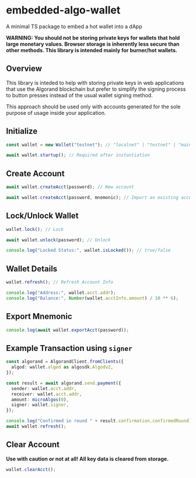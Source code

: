 # embedded-algo-wallet

A minimal TS package to embed a hot wallet into a dApp

**WARNING: You should not be storing private keys for wallets that hold large monetary values. Browser storage is inherently less secure than other methods. This library is intended mainly for burner/hot wallets.**

## Overview

This library is inteded to help with storing private keys in web applications that use the Algorand blockchain but prefer to simplify the signing process to button presses instead of the usual wallet signing method.

This approach should be used only with accounts generated for the sole purpose of usage inside your application.

## Initialize

```ts
const wallet = new Wallet("testnet"); // "localnet" | "testnet" | "mainnet" | "voimain"

await wallet.startup(); // Required after instantiation
```

## Create Account

```ts
await wallet.createAcct(password); // New account

await wallet.createAcct(password, mnemonic); // Import an existing account
```

## Lock/Unlock Wallet

```ts
wallet.lock(); // Lock

await wallet.unlock(password); // Unlock

console.log("Locked Status:", wallet.isLocked()); // true/false
```

## Wallet Details

```ts
wallet.refresh(); // Refresh Account Info

console.log("Address:", wallet.acct.addr);
console.log("Balance:", Number(wallet.acctInfo.amount) / 10 ** 6);
```

## Export Mnemonic

```ts
console.log(await wallet.exportAcct(password));
```

## Example Transaction using `signer`

```ts
const algorand = AlgorandClient.fromClients({
  algod: wallet.algod as algosdk.Algodv2,
});

const result = await algorand.send.payment({
  sender: wallet.acct.addr,
  receiver: wallet.acct.addr,
  amount: microAlgos(0),
  signer: wallet.signer,
});

console.log("Confirmed in round " + result.confirmation.confirmedRound);
await wallet.refresh();
```

## Clear Account

**Use with caution or not at all! All key data is cleared from storage.**

```ts
wallet.clearAcct();
```
